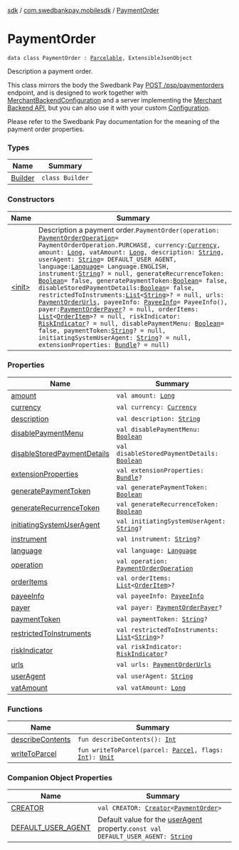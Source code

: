 [sdk](../../index.md) / [com.swedbankpay.mobilesdk](../index.md) / [PaymentOrder](./index.md)

# PaymentOrder

`data class PaymentOrder : `[`Parcelable`](https://developer.android.com/reference/android/os/Parcelable.html)`, ExtensibleJsonObject`

Description a payment order.

This class mirrors the body the Swedbank Pay
[POST /psp/paymentorders](https://developer.swedbankpay.com/checkout/other-features#creating-a-payment-order)
endpoint, and is designed to work together with
[MerchantBackendConfiguration](../../com.swedbankpay.mobilesdk.merchantbackend/-merchant-backend-configuration/index.md)
and a server implementing the
[Merchant Backend API](https://https://developer.swedbankpay.com/modules-sdks/mobile-sdk/merchant-backend),
but you can also use it with your custom [Configuration](../-configuration/index.md).

Please refer to the Swedbank Pay documentation for the meaning of the payment order properties.

### Types

| Name | Summary |
|---|---|
| [Builder](-builder/index.md) | `class Builder` |

### Constructors

| Name | Summary |
|---|---|
| [&lt;init&gt;](-init-.md) | Description a payment order.`PaymentOrder(operation: `[`PaymentOrderOperation`](../-payment-order-operation/index.md)` = PaymentOrderOperation.PURCHASE, currency: `[`Currency`](https://docs.oracle.com/javase/6/docs/api/java/util/Currency.html)`, amount: `[`Long`](https://kotlinlang.org/api/latest/jvm/stdlib/kotlin/-long/index.html)`, vatAmount: `[`Long`](https://kotlinlang.org/api/latest/jvm/stdlib/kotlin/-long/index.html)`, description: `[`String`](https://kotlinlang.org/api/latest/jvm/stdlib/kotlin/-string/index.html)`, userAgent: `[`String`](https://kotlinlang.org/api/latest/jvm/stdlib/kotlin/-string/index.html)` = DEFAULT_USER_AGENT, language: `[`Language`](../-language/index.md)` = Language.ENGLISH, instrument: `[`String`](https://kotlinlang.org/api/latest/jvm/stdlib/kotlin/-string/index.html)`? = null, generateRecurrenceToken: `[`Boolean`](https://kotlinlang.org/api/latest/jvm/stdlib/kotlin/-boolean/index.html)` = false, generatePaymentToken: `[`Boolean`](https://kotlinlang.org/api/latest/jvm/stdlib/kotlin/-boolean/index.html)` = false, disableStoredPaymentDetails: `[`Boolean`](https://kotlinlang.org/api/latest/jvm/stdlib/kotlin/-boolean/index.html)` = false, restrictedToInstruments: `[`List`](https://kotlinlang.org/api/latest/jvm/stdlib/kotlin.collections/-list/index.html)`<`[`String`](https://kotlinlang.org/api/latest/jvm/stdlib/kotlin/-string/index.html)`>? = null, urls: `[`PaymentOrderUrls`](../-payment-order-urls/index.md)`, payeeInfo: `[`PayeeInfo`](../-payee-info/index.md)` = PayeeInfo(), payer: `[`PaymentOrderPayer`](../-payment-order-payer/index.md)`? = null, orderItems: `[`List`](https://kotlinlang.org/api/latest/jvm/stdlib/kotlin.collections/-list/index.html)`<`[`OrderItem`](../-order-item/index.md)`>? = null, riskIndicator: `[`RiskIndicator`](../-risk-indicator/index.md)`? = null, disablePaymentMenu: `[`Boolean`](https://kotlinlang.org/api/latest/jvm/stdlib/kotlin/-boolean/index.html)` = false, paymentToken: `[`String`](https://kotlinlang.org/api/latest/jvm/stdlib/kotlin/-string/index.html)`? = null, initiatingSystemUserAgent: `[`String`](https://kotlinlang.org/api/latest/jvm/stdlib/kotlin/-string/index.html)`? = null, extensionProperties: `[`Bundle`](https://developer.android.com/reference/android/os/Bundle.html)`? = null)` |

### Properties

| Name | Summary |
|---|---|
| [amount](amount.md) | `val amount: `[`Long`](https://kotlinlang.org/api/latest/jvm/stdlib/kotlin/-long/index.html) |
| [currency](currency.md) | `val currency: `[`Currency`](https://docs.oracle.com/javase/6/docs/api/java/util/Currency.html) |
| [description](description.md) | `val description: `[`String`](https://kotlinlang.org/api/latest/jvm/stdlib/kotlin/-string/index.html) |
| [disablePaymentMenu](disable-payment-menu.md) | `val disablePaymentMenu: `[`Boolean`](https://kotlinlang.org/api/latest/jvm/stdlib/kotlin/-boolean/index.html) |
| [disableStoredPaymentDetails](disable-stored-payment-details.md) | `val disableStoredPaymentDetails: `[`Boolean`](https://kotlinlang.org/api/latest/jvm/stdlib/kotlin/-boolean/index.html) |
| [extensionProperties](extension-properties.md) | `val extensionProperties: `[`Bundle`](https://developer.android.com/reference/android/os/Bundle.html)`?` |
| [generatePaymentToken](generate-payment-token.md) | `val generatePaymentToken: `[`Boolean`](https://kotlinlang.org/api/latest/jvm/stdlib/kotlin/-boolean/index.html) |
| [generateRecurrenceToken](generate-recurrence-token.md) | `val generateRecurrenceToken: `[`Boolean`](https://kotlinlang.org/api/latest/jvm/stdlib/kotlin/-boolean/index.html) |
| [initiatingSystemUserAgent](initiating-system-user-agent.md) | `val initiatingSystemUserAgent: `[`String`](https://kotlinlang.org/api/latest/jvm/stdlib/kotlin/-string/index.html)`?` |
| [instrument](instrument.md) | `val instrument: `[`String`](https://kotlinlang.org/api/latest/jvm/stdlib/kotlin/-string/index.html)`?` |
| [language](language.md) | `val language: `[`Language`](../-language/index.md) |
| [operation](operation.md) | `val operation: `[`PaymentOrderOperation`](../-payment-order-operation/index.md) |
| [orderItems](order-items.md) | `val orderItems: `[`List`](https://kotlinlang.org/api/latest/jvm/stdlib/kotlin.collections/-list/index.html)`<`[`OrderItem`](../-order-item/index.md)`>?` |
| [payeeInfo](payee-info.md) | `val payeeInfo: `[`PayeeInfo`](../-payee-info/index.md) |
| [payer](payer.md) | `val payer: `[`PaymentOrderPayer`](../-payment-order-payer/index.md)`?` |
| [paymentToken](payment-token.md) | `val paymentToken: `[`String`](https://kotlinlang.org/api/latest/jvm/stdlib/kotlin/-string/index.html)`?` |
| [restrictedToInstruments](restricted-to-instruments.md) | `val restrictedToInstruments: `[`List`](https://kotlinlang.org/api/latest/jvm/stdlib/kotlin.collections/-list/index.html)`<`[`String`](https://kotlinlang.org/api/latest/jvm/stdlib/kotlin/-string/index.html)`>?` |
| [riskIndicator](risk-indicator.md) | `val riskIndicator: `[`RiskIndicator`](../-risk-indicator/index.md)`?` |
| [urls](urls.md) | `val urls: `[`PaymentOrderUrls`](../-payment-order-urls/index.md) |
| [userAgent](user-agent.md) | `val userAgent: `[`String`](https://kotlinlang.org/api/latest/jvm/stdlib/kotlin/-string/index.html) |
| [vatAmount](vat-amount.md) | `val vatAmount: `[`Long`](https://kotlinlang.org/api/latest/jvm/stdlib/kotlin/-long/index.html) |

### Functions

| Name | Summary |
|---|---|
| [describeContents](describe-contents.md) | `fun describeContents(): `[`Int`](https://kotlinlang.org/api/latest/jvm/stdlib/kotlin/-int/index.html) |
| [writeToParcel](write-to-parcel.md) | `fun writeToParcel(parcel: `[`Parcel`](https://developer.android.com/reference/android/os/Parcel.html)`, flags: `[`Int`](https://kotlinlang.org/api/latest/jvm/stdlib/kotlin/-int/index.html)`): `[`Unit`](https://kotlinlang.org/api/latest/jvm/stdlib/kotlin/-unit/index.html) |

### Companion Object Properties

| Name | Summary |
|---|---|
| [CREATOR](-c-r-e-a-t-o-r.md) | `val CREATOR: `[`Creator`](https://developer.android.com/reference/android/os/Parcelable/Creator.html)`<`[`PaymentOrder`](./index.md)`>` |
| [DEFAULT_USER_AGENT](-d-e-f-a-u-l-t_-u-s-e-r_-a-g-e-n-t.md) | Default value for the [userAgent](user-agent.md) property.`const val DEFAULT_USER_AGENT: `[`String`](https://kotlinlang.org/api/latest/jvm/stdlib/kotlin/-string/index.html) |
